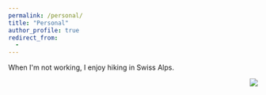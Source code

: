 ```yaml
---
permalink: /personal/
title: "Personal"
author_profile: true
redirect_from: 
  - 
---
```


When I'm not working, I enjoy hiking in Swiss Alps. 


<img align="right" src="https://github.com/aizardar/aizardar.github.io/blob/master/images/hiking.png?raw=true">



